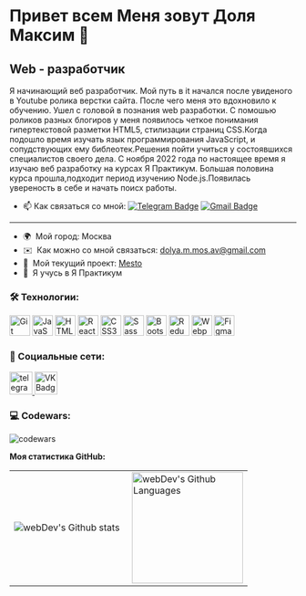 Привет всем Меня зовут Доля Максим 👋
====================================================================================================================================

Web - разработчик
-----------------

Я начинающий веб разработчик. Мой путь в it начался после увиденого в Youtube ролика верстки сайта. После чего меня это вдохновило к обучению.  Ушел с головой в познания web разработки. С помошью  роликов разных блогиров  у меня появилось четкое понимания  гипертекстовой разметки HTML5, стилизации страниц CSS.Когда подошло время изучать язык программирования JavaScript, и сопудствующих ему библеотек.Решения пойти учиться у состоявшихся специалистов своего дела. С ноября  2022 года по настоящее время я изучаю веб разработку на курсах Я Практикум. Большая половина курса прошла,подходит период изучению Node.js.Появилась увереность в себе и начать поисх работы.

- :mailbox: Как связаться со мной: [![Telegram Badge](https://img.shields.io/badge/-maksii0072-blue?style=flat&logo=Telegram&logoColor=white)](https://t.me/maksi0072) [![Gmail Badge](https://img.shields.io/badge/-Gmail-red?style=flat&logo=Gmail&logoColor=white)](mailto:dolya.m.mos.av@gmail.com)

---





* 🌍  Мой город: Москва
* ✉️  Как можно со мной связаться: [dolya.m.mos.av@gmail.com](mailto:dolya.m.mos.av@gmail.com)
* 🚀  Мой текущий проект: [Mesto](http://https://github.com/maksii0072/mesto-react)
* 🧠  Я учусь в Я Практикум

### 🛠 Технологии:


<p align="left">
<a href="https://git-scm.com/" target="_blank" rel="noreferrer"><img src="https://raw.githubusercontent.com/danielcranney/readme-generator/main/public/icons/skills/git-colored.svg" width="36" height="36" alt="Git" /></a>
<a href="https://developer.mozilla.org/en-US/docs/Web/JavaScript" target="_blank" rel="noreferrer"><img src="https://raw.githubusercontent.com/danielcranney/readme-generator/main/public/icons/skills/javascript-colored.svg" width="36" height="36" alt="JavaScript" /></a>
<a href="https://developer.mozilla.org/en-US/docs/Glossary/HTML5" target="_blank" rel="noreferrer"><img src="https://raw.githubusercontent.com/danielcranney/readme-generator/main/public/icons/skills/html5-colored.svg" width="36" height="36" alt="HTML5" /></a>
<a href="https://reactjs.org/" target="_blank" rel="noreferrer"><img src="https://raw.githubusercontent.com/danielcranney/readme-generator/main/public/icons/skills/react-colored.svg" width="36" height="36" alt="React" /></a>
<a href="https://www.w3.org/TR/CSS/#css" target="_blank" rel="noreferrer"><img src="https://raw.githubusercontent.com/danielcranney/readme-generator/main/public/icons/skills/css3-colored.svg" width="36" height="36" alt="CSS3" /></a>
<a href="https://sass-lang.com/" target="_blank" rel="noreferrer"><img src="https://raw.githubusercontent.com/danielcranney/readme-generator/main/public/icons/skills/sass-colored.svg" width="36" height="36" alt="Sass" /></a>
<a href="https://getbootstrap.com/" target="_blank" rel="noreferrer"><img src="https://raw.githubusercontent.com/danielcranney/readme-generator/main/public/icons/skills/bootstrap-colored.svg" width="36" height="36" alt="Bootstrap" /></a>
<a href="https://redux.js.org/" target="_blank" rel="noreferrer"><img src="https://raw.githubusercontent.com/danielcranney/readme-generator/main/public/icons/skills/redux-colored.svg" width="36" height="36" alt="Redux" /></a>
<a href="https://webpack.js.org/" target="_blank" rel="noreferrer"><img src="https://raw.githubusercontent.com/danielcranney/readme-generator/main/public/icons/skills/webpack-colored.svg" width="36" height="36" alt="Webpack" /></a>
<a href="https://www.figma.com/" target="_blank" rel="noreferrer"><img src="https://raw.githubusercontent.com/danielcranney/readme-generator/main/public/icons/skills/figma-colored.svg" width="36" height="36" alt="Figma" /></a>
</p>


### 🤝 Социальные сети:

  <div id="badges">
    <!-- <a href="https://www.linkedin.com/in/%D0%B0%D0%BB%D0%B5%D0%BA%D1%81%D0%B5%D0%B9-%D1%84%D0%B8%D0%BB%D0%B8%D0%BC%D0%BE%D0%BD%D0%BE%D0%B2-2a0b07257/" target="_blank">
      <img src="https://cdn-icons-png.flaticon.com/512/2504/2504799.png" width="40" height="40" alt="linkedin" />
    </a> -->
     <a href="https://t.me/maksi0072" target="_blank">
      <img src="https://cdn-icons-png.flaticon.com/512/2111/2111646.png" width="40" height="40" alt="telegram group" />
    </a>
    <!-- <a href="https://www.youtube.com/channel/UCbORpXVw1JNc0JYFSUqLWXA" target="_blank">
      <img src="https://cdn-icons-png.flaticon.com/512/3670/3670147.png" width="40" height="40" alt="Youtube"/>
    </a>  -->
    <a href="https://vk.com/id47907725" target="_blank">
      <img src="https://cdn-icons-png.flaticon.com/512/145/145813.png" width="40" height="40" alt="VK Badge"/>
    </a>

  </div>
  
### 💻 Codewars:

![codewars](https://www.codewars.com/users/Dolya%20Maksim/badges/large)



<b>Моя статистика GitHub:</b>

<table>
  <tr>
    <td>
      <img align="left" src="http://github-readme-streak-stats.herokuapp.com?user=maksii0072&theme=dark&background=000000" alt="webDev's Github stats" />
    </td>
    <td>
      <img height="195px" align="right" alt="webDev's Github Languages" src="https://github-readme-stats-sigma-five.vercel.app/api/top-langs/?username=maksii0072&layout=compact&theme=vision-friendly-dark" />
    </td>
  </tr>
</table>
